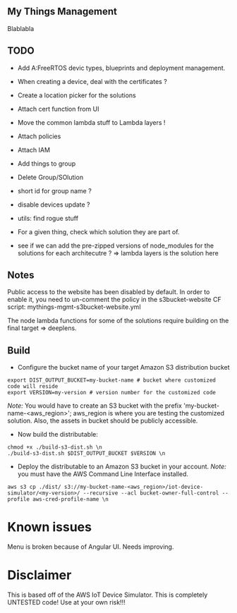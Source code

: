 ## My Things Management
Blablabla

## TODO

* Add A:FreeRTOS devic types, blueprints and deployment management.
* When creating a device, deal with the certificates ?
* Create a location picker for the solutions

* Attach cert function from UI
* Move the common lambda stuff to Lambda layers !
* Attach policies
* Attach IAM
* Add things to group
* Delete Group/SOlution
* short id for group name ?
* disable devices update ?
* utils: find rogue stuff
* For a given thing, check which solution they are part of.
* see if we can add the pre-zipped versions of node_modules for the solutions for each architecutre ? => lambda layers is the solution here

## Notes

Public access to the website has been disabled by default.
In order to enable it, you need to un-comment the policy in the s3bucket-website CF script: mythings-mgmt-s3bucket-website.yml

The node lambda functions for some of the solutions require building on the final target => deeplens.

## Build
* Configure the bucket name of your target Amazon S3 distribution bucket
```
export DIST_OUTPUT_BUCKET=my-bucket-name # bucket where customized code will reside
export VERSION=my-version # version number for the customized code
```
_Note:_ You would have to create an S3 bucket with the prefix 'my-bucket-name-<aws_region>'; aws_region is where you are testing the customized solution. Also, the assets in bucket should be publicly accessible.

* Now build the distributable:
```
chmod +x ./build-s3-dist.sh \n
./build-s3-dist.sh $DIST_OUTPUT_BUCKET $VERSION \n
```

* Deploy the distributable to an Amazon S3 bucket in your account. _Note:_ you must have the AWS Command Line Interface installed.
```
aws s3 cp ./dist/ s3://my-bucket-name-<aws_region>/iot-device-simulator/<my-version>/ --recursive --acl bucket-owner-full-control --profile aws-cred-profile-name \n
```

# Known issues

Menu is broken because of Angular UI. Needs improving.

# Disclaimer

This is based off of the AWS IoT Device Simulator.
This is completely UNTESTED code! Use at your own risk!!!

